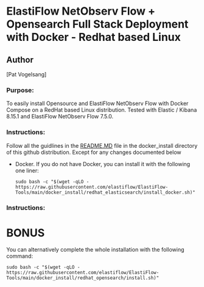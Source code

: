 
ElastiFlow NetObserv Flow + Opensearch Full Stack Deployment with Docker - Redhat based Linux
================================  

## Author
[Pat Vogelsang]

### Purpose:
To easily install Opensource and ElastiFlow NetObserv Flow with Docker Compose on a RedHat based Linux distribution. Tested with Elastic / Kibana 8.15.1 and ElastiFlow NetObserv Flow 7.5.0.

### Instructions:
 Follow all the guidlines in the [README.MD](https://github.com/elastiflow/ElastiFlow-Tools/blob/main/docker_install/opensearch/readme.md) file in the docker_install directory of this github distribution. Except for any changes documented below

- Docker. If you do not have Docker, you can install it with the following one liner:
  ```
  sudo bash -c "$(wget -qLO - https://raw.githubusercontent.com/elastiflow/ElastiFlow-Tools/main/docker_install/redhat_elasticsearch/install_docker.sh)"
  ```

### Instructions:
# BONUS

You can alternatively complete the whole installation with the following command:

```
sudo bash -c "$(wget -qLO - https://raw.githubusercontent.com/elastiflow/ElastiFlow-Tools/main/docker_install/redhat_opensearch/install.sh)"
```


